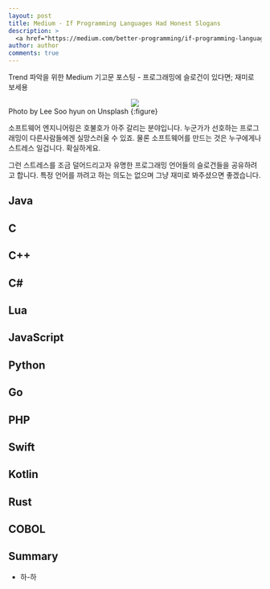 ```yaml
---
layout: post
title: Medium - If Programming Languages Had Honest Slogans
description: >
  <a href="https://medium.com/better-programming/if-programming-languages-had-honest-slogans-6fb6201a6e03"> 원문 - Anupam Chugh </a>
author: author
comments: true
---
```


Trend 파악을 위한 Medium 기고문 포스팅 - 프로그래밍에 슬로건이 있다면; 재미로 보세용

<center>
<img src="https://miro.medium.com/max/700/1*BMvNgCXm7i4zGvZlgC2muA.jpeg"/>
</center>
Photo by Lee Soo hyun on Unsplash
{:figure}

소프트웨어 엔지니어링은 호불호가 아주 갈리는 분야입니다. 누군가가 선호하는 프로그래밍이 다른사람들에겐 실망스러울 수 있죠. 물론 소프트웨어를 만드는 것은 누구에게나 스트레스 일겁니다. 확실하게요.

그런 스트레스를 조금 덜어드리고자 유명한 프로그래밍 언어들의 슬로건들을 공유하려고 합니다. 특정 언어를 까려고 하는 의도는 없으며 그냥 재미로 봐주셨으면 좋겠습니다.

## Java


## C

## C++

## C#

## Lua

## JavaScript

## Python

## Go

## PHP

## Swift

## Kotlin

## Rust

## COBOL

## Summary
* 하-하
